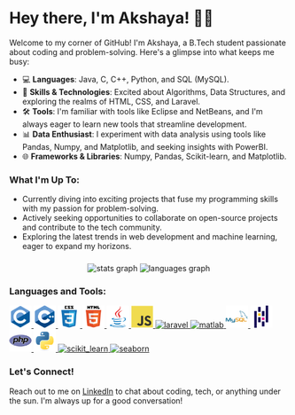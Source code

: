 <h1>Hey there, I'm Akshaya! 👋🏽</h1>

<p>Welcome to my corner of GitHub! I'm Akshaya, a B.Tech student passionate about coding and problem-solving. Here's a glimpse into what keeps me busy:</p>

<ul>
  <li>💻 <strong>Languages</strong>: Java, C, C++, Python, and SQL (MySQL).</li>
  <li>🚀 <strong>Skills & Technologies</strong>: Excited about Algorithms, Data Structures, and exploring the realms of HTML, CSS, and Laravel.</li>
  <li>🛠️ <strong>Tools</strong>: I'm familiar with tools like Eclipse and NetBeans, and I'm always eager to learn new tools that streamline development.</li>
  <li>📊 <strong>Data Enthusiast</strong>: I experiment with data analysis using tools like Pandas, Numpy, and Matplotlib, and seeking insights with PowerBI.</li>
  <li>🌐 <strong>Frameworks & Libraries</strong>: Numpy, Pandas, Scikit-learn, and Matplotlib.</li>
</ul>

<h3>What I'm Up To:</h3>

<ul>
  <li>Currently diving into exciting projects that fuse my programming skills with my passion for problem-solving.</li>
  <li>Actively seeking opportunities to collaborate on open-source projects and contribute to the tech community.</li>
  <li>Exploring the latest trends in web development and machine learning, eager to expand my horizons.</li>
</ul>


###

<div align="center">
  <img src="https://github-readme-stats.vercel.app/api?username=akshayasbipin&theme=dark&show_icons=true&hide_border=true&count_private=true" height="150" alt="stats graph"  />
  <img src="https://github-readme-stats.vercel.app/api/top-langs/?username=akshayasbipin&theme=dark&show_icons=true&hide_border=true&layout=compact" height="150" alt="languages graph"  />
</div>

###

<h3 align="left">Languages and Tools:</h3>
<p align="left"> <a href="https://www.cprogramming.com/" target="_blank" rel="noreferrer"> <img src="https://raw.githubusercontent.com/devicons/devicon/master/icons/c/c-original.svg" alt="c" width="40" height="40"/> </a> <a href="https://www.w3schools.com/cpp/" target="_blank" rel="noreferrer"> <img src="https://raw.githubusercontent.com/devicons/devicon/master/icons/cplusplus/cplusplus-original.svg" alt="cplusplus" width="40" height="40"/> </a> <a href="https://www.w3schools.com/css/" target="_blank" rel="noreferrer"> <img src="https://raw.githubusercontent.com/devicons/devicon/master/icons/css3/css3-original-wordmark.svg" alt="css3" width="40" height="40"/> </a> <a href="https://www.w3.org/html/" target="_blank" rel="noreferrer"> <img src="https://raw.githubusercontent.com/devicons/devicon/master/icons/html5/html5-original-wordmark.svg" alt="html5" width="40" height="40"/> </a> <a href="https://www.java.com" target="_blank" rel="noreferrer"> <img src="https://raw.githubusercontent.com/devicons/devicon/master/icons/java/java-original.svg" alt="java" width="40" height="40"/> </a> <a href="https://developer.mozilla.org/en-US/docs/Web/JavaScript" target="_blank" rel="noreferrer"> <img src="https://raw.githubusercontent.com/devicons/devicon/master/icons/javascript/javascript-original.svg" alt="javascript" width="40" height="40"/> </a> <a href="https://laravel.com/" target="_blank" rel="noreferrer"> <img src="https://cdn.jsdelivr.net/gh/devicons/devicon/icons/laravel/laravel-line-wordmark.svg" alt="laravel" width="40" height="40"/> </a> <a href="https://www.mathworks.com/" target="_blank" rel="noreferrer"> <img src="https://upload.wikimedia.org/wikipedia/commons/2/21/Matlab_Logo.png" alt="matlab" width="40" height="40"/> </a> <a href="https://www.mysql.com/" target="_blank" rel="noreferrer"> <img src="https://raw.githubusercontent.com/devicons/devicon/master/icons/mysql/mysql-original-wordmark.svg" alt="mysql" width="40" height="40"/> </a> <a href="https://pandas.pydata.org/" target="_blank" rel="noreferrer"> <img src="https://raw.githubusercontent.com/devicons/devicon/2ae2a900d2f041da66e950e4d48052658d850630/icons/pandas/pandas-original.svg" alt="pandas" width="40" height="40"/> </a> <a href="https://www.php.net" target="_blank" rel="noreferrer"> <img src="https://raw.githubusercontent.com/devicons/devicon/master/icons/php/php-original.svg" alt="php" width="40" height="40"/> </a> <a href="https://www.python.org" target="_blank" rel="noreferrer"> <img src="https://raw.githubusercontent.com/devicons/devicon/master/icons/python/python-original.svg" alt="python" width="40" height="40"/> </a> <a href="https://scikit-learn.org/" target="_blank" rel="noreferrer"> <img src="https://upload.wikimedia.org/wikipedia/commons/0/05/Scikit_learn_logo_small.svg" alt="scikit_learn" width="40" height="40"/> </a> <a href="https://seaborn.pydata.org/" target="_blank" rel="noreferrer"> <img src="https://seaborn.pydata.org/_images/logo-mark-lightbg.svg" alt="seaborn" width="40" height="40"/> </a> </p>

<h3>Let's Connect!</h3>

<p>Reach out to me on <a href="https://www.linkedin.com/in/akshaya-s-bipin/">LinkedIn</a> to chat about coding, tech, or anything under the sun. I'm always up for a good conversation!</p>

<!-- <img align = "left" width = 47% src = "https://github-readme-stats.vercel.app/api?username=Akshaya21513&show_icons=true&theme=radical" />
<img align = "left" width = 47% src = "https://github-readme-stats.vercel.app/api/top-langs/?username=Akshaya21513&layout=compact" /> -->
